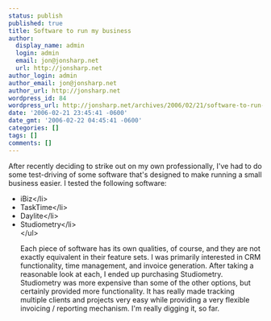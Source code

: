 ```yaml
---
status: publish
published: true
title: Software to run my business
author:
  display_name: admin
  login: admin
  email: jon@jonsharp.net
  url: http://jonsharp.net
author_login: admin
author_email: jon@jonsharp.net
author_url: http://jonsharp.net
wordpress_id: 84
wordpress_url: http://jonsharp.net/archives/2006/02/21/software-to-run-my-business/
date: '2006-02-21 23:45:41 -0600'
date_gmt: '2006-02-22 04:45:41 -0600'
categories: []
tags: []
comments: []
---
```

<p>After recently deciding to strike out on my own professionally, I've had to do some test-driving of some software that's designed to make running a small business easier.  I tested the following software:</p>
<ul>
<li>iBiz<&#47;li>
<li>TaskTime<&#47;li>
<li>Daylite<&#47;li>
<li>Studiometry<&#47;li><br />
<&#47;ul></p>
<p>Each piece of software has its own qualities, of course, and they are not exactly equivalent in their feature sets.  I was primarily interested in CRM functionality, time management, and invoice generation.  After taking a reasonable look at each, I ended up purchasing Studiometry.  Studiometry was more expensive than some of the other options, but certainly provided more functionality.  It has really made tracking multiple clients and projects very easy while providing a very flexible invoicing &#47; reporting mechanism.  I'm really digging it, so far.</p>

